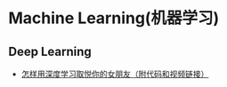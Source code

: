 # Machine Learning(机器学习)

## Deep Learning
* [怎样用深度学习取悦你的女朋友（附代码和视频链接）](https://zhuanlan.zhihu.com/p/31404314)

